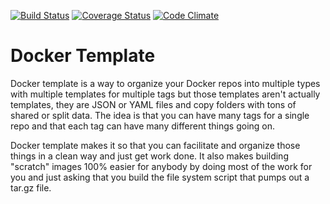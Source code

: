 [![Build Status](https://travis-ci.org/envygeeks/docker-template.svg?branch=master)][travis]
[![Coverage Status](https://coveralls.io/repos/envygeeks/docker-template/badge.svg?branch=master&service=github)][coveralls]
[![Code Climate](https://codeclimate.com/github/envygeeks/docker-template/badges/gpa.svg)][codeclimate]

[codeclimate]: https://codeclimate.com/github/envygeeks/mongoid-find_by
[coveralls]: https://coveralls.io/github/envygeeks/docker-template?branch=master
[travis]: https://travis-ci.org/envygeeks/docker-template

# Docker Template

Docker template is a way to organize your Docker repos into multiple types with
multiple templates for multiple tags but those templates aren't actually templates,
they are JSON or YAML files and copy folders with tons of shared or split data.
The idea is that you can have many tags for a single repo and that each tag
can have many different things going on.

Docker template makes it so that you can facilitate and organize those things in
a clean way and just get work done.  It also makes building "scratch" images 100%
easier for anybody by doing most of the work for you and just asking that you
build the file system script that pumps out a tar.gz file.
